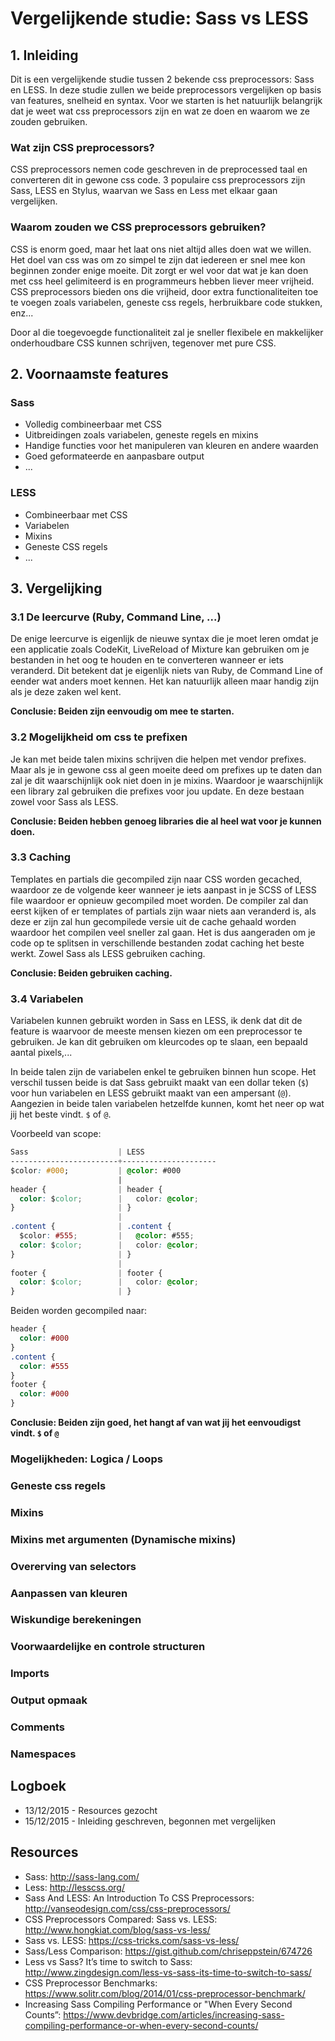 # Vergelijkende studie: Sass vs LESS

## 1. Inleiding

Dit is een vergelijkende studie tussen 2 bekende css preprocessors: Sass en LESS. In deze studie zullen we beide preprocessors vergelijken op basis van features, snelheid en syntax. Voor we starten is het natuurlijk belangrijk dat je weet wat css preprocessors zijn en wat ze doen en waarom we ze zouden gebruiken.

### Wat zijn CSS preprocessors?

CSS preprocessors nemen code geschreven in de preprocessed taal en converteren dit in gewone css code. 3 populaire css preprocessors zijn Sass, LESS en Stylus, waarvan we Sass en Less met elkaar gaan vergelijken.

### Waarom zouden we CSS preprocessors gebruiken?

CSS is enorm goed, maar het laat ons niet altijd alles doen wat we willen. Het doel van css was om zo simpel te zijn dat iedereen er snel mee kon beginnen zonder enige moeite. Dit zorgt er wel voor dat wat je kan doen met css heel gelimiteerd is en programmeurs hebben liever meer vrijheid. CSS preprocessors bieden ons die vrijheid, door extra functionaliteiten toe te voegen zoals variabelen, geneste css regels, herbruikbare code stukken, enz...

Door al die toegevoegde functionaliteit zal je sneller flexibele en makkelijker onderhoudbare CSS kunnen schrijven, tegenover met pure CSS.


## 2. Voornaamste features

### Sass

- Volledig combineerbaar met CSS
- Uitbreidingen zoals variabelen, geneste regels en mixins
- Handige functies voor het manipuleren van kleuren en andere waarden
- Goed geformateerde en aanpasbare output
- ...

### LESS

- Combineerbaar met CSS
- Variabelen
- Mixins
- Geneste CSS regels
- ...

## 3. Vergelijking

### 3.1 De leercurve (Ruby, Command Line, ...)

De enige leercurve is eigenlijk de nieuwe syntax die je moet leren omdat je een applicatie zoals CodeKit, LiveReload of Mixture kan gebruiken om je bestanden in het oog te houden en te converteren wanneer er iets veranderd. Dit betekent dat je eigenlijk niets van Ruby, de Command Line of eender wat anders moet kennen. Het kan natuurlijk alleen maar handig zijn als je deze zaken wel kent.

**Conclusie: Beiden zijn eenvoudig om mee te starten.**

### 3.2 Mogelijkheid om css te prefixen

Je kan met beide talen mixins schrijven die helpen met vendor prefixes. Maar als je in gewone css al geen moeite deed om prefixes up te daten dan zal je dit waarschijnlijk ook niet doen in je mixins. Waardoor je waarschijnlijk een library zal gebruiken die prefixes voor jou update. En deze bestaan zowel voor Sass als LESS.

**Conclusie: Beiden hebben genoeg libraries die al heel wat voor je kunnen doen.**

### 3.3 Caching

Templates en partials die gecompiled zijn naar CSS worden gecached, waardoor ze de volgende keer wanneer je iets aanpast in je SCSS of LESS file waardoor er opnieuw gecompiled moet worden. De compiler zal dan eerst kijken of er templates of partials zijn waar niets aan veranderd is, als deze er zijn zal hun gecompilede versie uit de cache gehaald worden waardoor het compilen veel sneller zal gaan. Het is dus aangeraden om je code op te splitsen in verschillende bestanden zodat caching het beste werkt. Zowel Sass als LESS gebruiken caching.

**Conclusie: Beiden gebruiken caching.**

### 3.4 Variabelen

Variabelen kunnen gebruikt worden in Sass en LESS, ik denk dat dit de feature is waarvoor de meeste mensen kiezen om een preprocessor te gebruiken. Je kan dit gebruiken om kleurcodes op te slaan, een bepaald aantal pixels,...

In beide talen zijn de variabelen enkel te gebruiken binnen hun scope. Het verschil tussen beide is dat Sass gebruikt maakt van een dollar teken (`$`) voor hun variabelen en LESS gebruikt maakt van een ampersant (`@`). Aangezien in beide talen variabelen hetzelfde kunnen, komt het neer op wat jij het beste vindt. `$` of `@`.

Voorbeeld van scope:

```CSS
Sass                    | LESS
------------------------+---------------------
$color: #000;           | @color: #000
                        |
header {                | header {
  color: $color;        |   color: @color;
}                       | }
                        |
.content {              | .content {
  $color: #555;         |   @color: #555;
  color: $color;        |   color: @color;
}                       | }
                        |
footer {                | footer {
  color: $color;        |   color: @color;
}                       | }
```

Beiden worden gecompiled naar:

```CSS
header {
  color: #000
}
.content {
  color: #555
}
footer {
  color: #000
}
```

**Conclusie: Beiden zijn goed, het hangt af van wat jij het eenvoudigst vindt. `$` of `@`**

### Mogelijkheden: Logica / Loops

### Geneste css regels

### Mixins

### Mixins met argumenten (Dynamische mixins)

### Overerving van selectors

### Aanpassen van kleuren

### Wiskundige berekeningen

### Voorwaardelijke en controle structuren

### Imports

### Output opmaak

### Comments

### Namespaces





## Logboek

- 13/12/2015 - Resources gezocht
- 15/12/2015 - Inleiding geschreven, begonnen met vergelijken

## Resources

- Sass: http://sass-lang.com/
- Less: http://lesscss.org/
- Sass And LESS: An Introduction To CSS Preprocessors: http://vanseodesign.com/css/css-preprocessors/
- CSS Preprocessors Compared: Sass vs. LESS: http://www.hongkiat.com/blog/sass-vs-less/
- Sass vs. LESS: https://css-tricks.com/sass-vs-less/
- Sass/Less Comparison: https://gist.github.com/chriseppstein/674726
- Less vs Sass? It’s time to switch to Sass: http://www.zingdesign.com/less-vs-sass-its-time-to-switch-to-sass/
- CSS Preprocessor Benchmarks: https://www.solitr.com/blog/2014/01/css-preprocessor-benchmark/
- Increasing Sass Compiling Performance or "When Every Second Counts”: https://www.devbridge.com/articles/increasing-sass-compiling-performance-or-when-every-second-counts/
